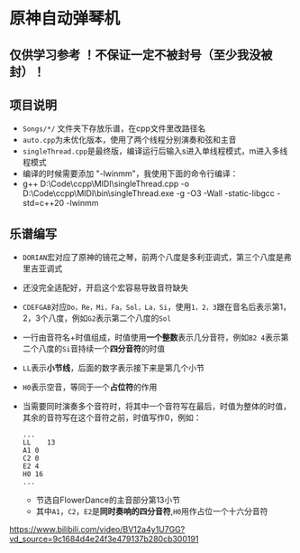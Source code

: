 # 原神自动弹琴机

## 仅供学习参考 ！不保证一定不被封号（至少我没被封）！

## 项目说明
- `Songs/*/` 文件夹下存放乐谱，在cpp文件里改路径名
- `auto.cpp`为未优化版本，使用了两个线程分别演奏和弦和主音
- `singleThread.cpp`是最终版，编译运行后输入s进入单线程模式，m进入多线程模式
- 编译的时候需要添加 "-lwinmm"，我使用下面的命令行编译：
- g++ D:\Code\ccpp\MIDI\singleThread.cpp -o D:\Code\ccpp\MIDI\bin\singleThread.exe -g -O3 -Wall -static-libgcc -std=c++20 -lwinmm 
## 乐谱编写
- `DORIAN`宏对应了原神的镜花之琴，前两个八度是多利亚调式，第三个八度是弗里吉亚调式

- 还没完全适配好，开启这个宏容易导致音符缺失

- `CDEFGAB`对应`Do，Re，Mi，Fa，Sol，La，Si`，使用`1，2，3`跟在音名后表示第1，2，3个八度，例如`G2`表示第二个八度的`Sol`

- 一行由音符名+时值组成，时值使用**一个整数**表示几分音符，例如`B2 4`表示第二个八度的`Si`音持续一个**四分音符**的时值

- `LL`表示**小节线**，后面的数字表示接下来是第几个小节

- `H0`表示空音，等同于一个**占位符**的作用

- 当需要同时演奏多个音符时，将其中一个音符写在最后，时值为整体的时值，其余的音符写在这个音符之前，时值写作0，例如：
  ``` none
  ...
  LL	13
  A1 0
  C2 0
  E2 4
  H0 16
  ...
  ```
  - 节选自FlowerDance的主音部分第13小节
  - 其中`A1`，`C2`，`E2`是**同时奏响的四分音符**,`H0`用作占位一个十六分音符

https://www.bilibili.com/video/BV12a4y1U7GG?vd_source=9c1684d4e24f3e479137b280cb300191
